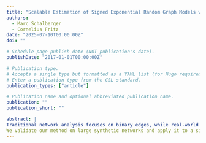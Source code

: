 ```yaml
---
title: "Scalable Estimation of Signed Exponential Random Graph Models with Local Dependence (WiP)"
authors:
  - Marc Schalberger
  - Cornelius Fritz
date: "2025-07-10T00:00:00Z"
doi: ""

# Schedule page publish date (NOT publication's date).
publishDate: "2017-01-01T00:00:00Z"

# Publication type.
# Accepts a single type but formatted as a YAML list (for Hugo requirements).
# Enter a publication type from the CSL standard.
publication_types: ["article"]

# Publication name and optional abbreviated publication name.
publication: ""
publication_short: ""

abstract: |
Traditional network analysis focuses on binary edges, while real-world relationships are more nuanced, encompassing cooperation, neutrality, and conflict. The rise of negative edges in social media discussions spurred interest in analyzing signed interactions, especially in polarized debates. However, the vast data generated by digital networks presents challenges for traditional methods like Stochastic Block Models (SBM) and Exponential Family Random Graph Models (ERGM), particularly due to the homogeneity assumption and global dependence, which become increasingly unrealistic as network size grows. To address this, we propose a novel method that combines the strengths of SBM and ERGM while mitigating their weaknesses by incorporating local dependence based on non-overlapping blocks. Our approach involves a two-step process: first, decomposing the network into sub-networks using SBM approximation, and then estimating parameters using ERGM methods. 
We validate our method on large synthetic networks and apply it to a signed Wikipedia network of thousands of editors. Through the use of local dependence, we find patterns consistent with structural balance theory.
---
```

